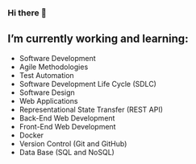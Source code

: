### Hi there 👋

<!--
**sayfelanjos/sayfelanjos** is a ✨ _special_ ✨ repository because its `README.md` (this file) appears on your GitHub profile.

Here are some ideas to get you started:

- 🔭 I’m currently working on ...
- 🌱 I’m currently learning ...
- 👯 I’m looking to collaborate on ...
- 🤔 I’m looking for help with ...
- 💬 Ask me about ...
- 📫 How to reach me: ...
- 😄 Pronouns: ...
- ⚡ Fun fact: ...
-->
## I’m currently working and learning:

* Software Development
* Agile Methodologies 
* Test Automation 
* Software Development Life Cycle (SDLC)
* Software Design
* Web Applications
* Representational State Transfer (REST API)
* Back-End Web Development
* Front-End Web Development
* Docker
* Version Control (Git and GitHub)
* Data Base (SQL and NoSQL)
